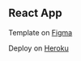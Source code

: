 ## React App

Template on [Figma](https://www.figma.com/file/2jSsQOAwen7T4s5NZ1M3tp/E-Commerce-Testing?node-id=1%3A3868)

Deploy on [Heroku](https://react-e-commerce-test.herokuapp.com/)